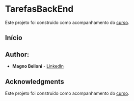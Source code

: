 # TarefasBackEnd

Este projeto foi construído como acompanhamento do [curso](https://www.udemy.com/course/criando-apis-rest-com-net-core-ef-autenticacao-e-heroku/).

## Início

## Author:

- **Magno Belloni** - [LinkedIn](https://www.linkedin.com/in/magnobelloni/)

## Acknowledgments

Este projeto foi construído como acompanhamento do [curso](https://www.udemy.com/course/criando-apis-rest-com-net-core-ef-autenticacao-e-heroku/).

